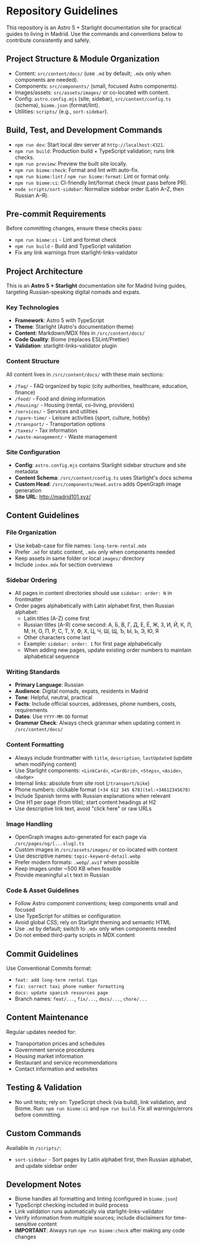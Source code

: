 # Repository Guidelines

This repository is an Astro 5 + Starlight documentation site for practical guides to living in Madrid. Use the commands and conventions below to contribute consistently and safely.

## Project Structure & Module Organization
- Content: `src/content/docs/` (use `.md` by default; `.mdx` only when components are needed).
- Components: `src/components/` (small, focused Astro components).
- Images/assets: `src/assets/images/` or co-located with content.
- Config: `astro.config.mjs` (site, sidebar), `src/content/config.ts` (schema), `biome.json` (format/lint).
- Utilities: `scripts/` (e.g., `sort-sidebar`).

## Build, Test, and Development Commands
- `npm run dev`: Start local dev server at `http://localhost:4321`.
- `npm run build`: Production build + TypeScript validation; runs link checks.
- `npm run preview`: Preview the built site locally.
- `npm run biome:check`: Format and lint with auto-fix.
- `npm run biome:lint` / `npm run biome:format`: Lint or format only.
- `npm run biome:ci`: CI-friendly lint/format check (must pass before PR).
- `node scripts/sort-sidebar`: Normalize sidebar order (Latin A–Z, then Russian А–Я).

## Pre-commit Requirements
Before committing changes, ensure these checks pass:
- `npm run biome:ci` - Lint and format check
- `npm run build` - Build and TypeScript validation
- Fix any link warnings from starlight-links-validator

## Project Architecture

This is an **Astro 5 + Starlight** documentation site for Madrid living guides, targeting Russian-speaking digital nomads and expats.

### Key Technologies
- **Framework**: Astro 5 with TypeScript
- **Theme**: Starlight (Astro's documentation theme)
- **Content**: Markdown/MDX files in `/src/content/docs/`
- **Code Quality**: Biome (replaces ESLint/Prettier)
- **Validation**: starlight-links-validator plugin

### Content Structure
All content lives in `/src/content/docs/` with these main sections:
- `/faq/` - FAQ organized by topic (city authorities, healthcare, education, finance)
- `/food/` - Food and dining information
- `/housing/` - Housing (rental, co-living, providers)
- `/services/` - Services and utilities
- `/spare-time/` - Leisure activities (sport, culture, hobby)
- `/transport/` - Transportation options
- `/taxes/` - Tax information
- `/waste-management/` - Waste management

### Site Configuration
- **Config**: `astro.config.mjs` contains Starlight sidebar structure and site metadata
- **Content Schema**: `/src/content/config.ts` uses Starlight's docs schema
- **Custom Head**: `/src/components/Head.astro` adds OpenGraph image generation
- **Site URL**: http://madrid101.xyz/

## Content Guidelines

### File Organization
- Use kebab-case for file names: `long-term-rental.mdx`
- Prefer `.md` for static content, `.mdx` only when components needed
- Keep assets in same folder or local `images/` directory
- Include `index.mdx` for section overviews

### Sidebar Ordering
- All pages in content directories should use `sidebar: order: N` in frontmatter
- Order pages alphabetically with Latin alphabet first, then Russian alphabet:
  - Latin titles (A-Z) come first
  - Russian titles (А-Я) come second: А, Б, В, Г, Д, Е, Ё, Ж, З, И, Й, К, Л, М, Н, О, П, Р, С, Т, У, Ф, Х, Ц, Ч, Ш, Щ, Ъ, Ы, Ь, Э, Ю, Я
  - Other characters come last
  - Example: `sidebar: order: 1` for first page alphabetically
  - When adding new pages, update existing order numbers to maintain alphabetical sequence

### Writing Standards
- **Primary Language**: Russian
- **Audience**: Digital nomads, expats, residents in Madrid
- **Tone**: Helpful, neutral, practical
- **Facts**: Include official sources, addresses, phone numbers, costs, requirements
- **Dates**: Use `YYYY-MM-DD` format
- **Grammar Check**: Always check grammar when updating content in `/src/content/docs/`

### Content Formatting
- Always include frontmatter with `title`, `description`, `lastUpdated` (update when modifying content)
- Use Starlight components: `<LinkCard>`, `<CardGrid>`, `<Steps>`, `<Aside>`, `<Badge>`
- Internal links: absolute from site root (`/transport/bike`)
- Phone numbers: clickable format `[+34 612 345 678](tel:+34612345678)`
- Include Spanish terms with Russian explanations when relevant
- One H1 per page (from title); start content headings at H2
- Use descriptive link text, avoid "click here" or raw URLs

### Image Handling
- OpenGraph images auto-generated for each page via `/src/pages/og/[...slug].ts`
- Custom images in `/src/assets/images/` or co-located with content
- Use descriptive names: `topic-keyword-detail.webp`
- Prefer modern formats: `.webp`/`.avif` when possible
- Keep images under ~500 KB when feasible
- Provide meaningful `alt` text in Russian

### Code & Asset Guidelines
- Follow Astro component conventions; keep components small and focused
- Use TypeScript for utilities or configuration
- Avoid global CSS; rely on Starlight theming and semantic HTML
- Use `.md` by default; switch to `.mdx` only when components needed
- Do not embed third-party scripts in MDX content

## Commit Guidelines
Use Conventional Commits format:
- `feat: add long-term rental tips`
- `fix: correct taxi phone number formatting`
- `docs: update spanish resources page`
- Branch names: `feat/...`, `fix/...`, `docs/...`, `chore/...`

## Content Maintenance
Regular updates needed for:
- Transportation prices and schedules
- Government service procedures
- Housing market information
- Restaurant and service recommendations
- Contact information and websites

## Testing & Validation
- No unit tests; rely on: TypeScript check (via build), link validation, and Biome. Run: `npm run biome:ci` and `npm run build`. Fix all warnings/errors before committing.

## Custom Commands
Available in `/scripts/`:
- `sort-sidebar` - Sort pages by Latin alphabet first, then Russian alphabet, and update sidebar order

## Development Notes
- Biome handles all formatting and linting (configured in `biome.json`)
- TypeScript checking included in build process
- Link validation runs automatically via starlight-links-validator
- Verify information from multiple sources; include disclaimers for time-sensitive content
- **IMPORTANT**: Always run `npm run biome:check` after making any code changes
